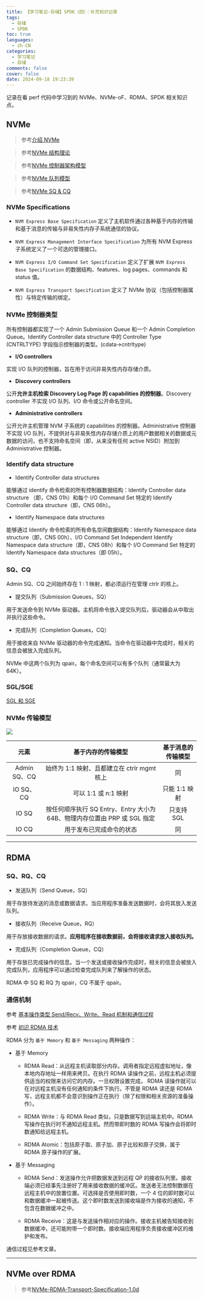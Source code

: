 ```yaml
---
title: 【学习笔记-存储】SPDK（四）：补充知识记录
tags:
  - 存储
  - SPDK
toc: true
languages:
  - zh-CN
categories:
  - 学习笔记
  - 存储
comments: false
cover: false
date: 2024-09-18 19:23:39
---
```


记录在看 perf 代码中学习到的 NVMe、NVMe-oF、RDMA、SPDK 相关知识点。

<!-- more -->

## NVMe

> 参考[介绍 NVMe](https://blog.csdn.net/BGONE/article/details/123467570)  

> 参考[NVMe 结构理论](https://blog.csdn.net/BGONE/article/details/125322755)

> 参考[NVMe 控制器架构模型](https://blog.csdn.net/BGONE/article/details/125341437)

> 参考[NVMe 队列模型](https://blog.csdn.net/BGONE/article/details/125355414)

> 参考[NVMe SQ & CQ](https://datongfirmware.blogspot.com/2021/11/nvm-express-nvme-overview.html)

### NVMe Specifications

* `NVM Express Base Specification` 定义了主机软件通过各种基于内存的传输和基于消息的传输与非易失性内存子系统通信的协议。

* `NVM Express Management Interface Specification` 为所有 NVM Express 子系统定义了一个可选的管理接口。

* `NVM Express I/O Command Set Specification` 定义了扩展 `NVM Express Base Specification` 的数据结构、features、log pages、commands 和 status 值。

* `NVM Express Transport Specification` 定义了 NVMe 协议（包括控制器属性）与特定传输的绑定。

### NVMe 控制器类型

所有控制器都实现了一个 Admin Submission Queue 和一个 Admin Completion Queue。Identify Controller data structure 中的 Controller Type (CNTRLTYPE) 字段指示控制器的类型。(cdata->cntrltype)

* **I/O controllers**

实现 I/O 队列的控制器，旨在用于访问非易失性内存存储介质。

* **Discovery controllers**

公开**允许主机检索 Discovery Log Page 的 capabilities 的控制器**。Discovery controller 不实现 I/O 队列、I/O 命令或公开命名空间。

* **Administrative controllers**

公开允许主机管理 NVM 子系统的 capabilities 的控制器。Administrative 控制器不实现 I/O 队列，不提供对与非易失性内存存储介质上的用户数据相关的数据或元数据的访问，也不支持命名空间（即，从来没有任何 active NSID）附加到 Administrative 控制器。

### Identify data structure

* Identify Controller data structures

能够通过 identify 命令检索的所有控制器数据结构：Identify Controller data structure （即，CNS 01h）和每个 I/O Command Set 特定的 Identify Controller data structure（即，CNS 06h）。

* Identify Namespace data structures

能够通过 Identify 命令检索的所有命名空间数据结构：Identify Namespace data structure（即，CNS 00h）、I/O Command Set Independent Identify Namespace data structure（即，CNS 08h）和每个 I/O Command Set 特定的 Identify Namespace data structures（即 05h）。

### SQ、CQ

Admin SQ、CQ 之间始终存在 1 : 1 映射，都必须运行在管理 ctrlr 的核上。

* 提交队列（Submission Queues，SQ）

用于发送命令到 NVMe 驱动器。主机将命令放入提交队列后，驱动器会从中取出并执行这些命令。

* 完成队列（Completion Queues，CQ）

用于接收来自 NVMe 驱动器的命令完成通知。当命令在驱动器中完成时，相关的信息会被放入完成队列。

NVMe 中这两个队列为 qpair。每个命名空间可以有多个队列（通常最大为 64K）。

### SGL/SGE

[SGL 和 SGE](https://zhuanlan.zhihu.com/p/55142568)

### NVMe 传输模型

![](https://cdn.jsdelivr.net/gh/CS0522/CSBlog/source/_posts/n-spdk-04/nvme-transport-models.png)


| 元素 | 基于内存的传输模型 | 基于消息的传输模型 |
| :--: | :--: | :--: |
| Admin SQ、CQ | 始终为 1:1 映射、且都建立在 ctrlr mgmt 核上 | 同 |
| IO SQ、CQ | 可以 1:1 或 n:1 映射 | 只能 1:1 映射 |
| IO SQ | 按任何顺序执行 SQ Entry、Entry 大小为 64B、物理内存位置由 PRP 或 SGL 指定 | 只支持 SGL |
| IO CQ | 用于发布已完成命令的状态 | 同 |

---

## RDMA

### SQ、RQ、CQ

* 发送队列（Send Queue，SQ）

用于存放待发送的消息或数据请求。当应用程序准备发送数据时，会将其放入发送队列。

* 接收队列（Receive Queue，RQ）

用于存放接收数据的请求。**应用程序在接收数据前，会将接收请求放入接收队列。**

* 完成队列（Completion Queue，CQ）

用于存放已完成操作的信息。当一个发送或接收操作完成时，相关的信息会被放入完成队列，应用程序可以通过检查完成队列来了解操作的状态。

RDMA 中 SQ 和 RQ 为 qpair，CQ 不属于 qpair。

### 通信机制

参考 [基本操作类型 Send/Recv、Write、Read 机制和通信过程](https://blog.csdn.net/lianghuaju/article/details/140240461)

参考 [初识 RDMA 技术](https://zhuanlan.zhihu.com/p/649468433)

RDMA 分为 `基于 Memory` 和 `基于 Messaging` 两种操作：

* 基于 Memory

    * RDMA Read：从远程主机读取部分内存。调用者指定远程虚拟地址，像本地内存地址一样用来拷贝。在执行 RDMA 读操作之前，远程主机必须提供适当的权限来访问它的内存。一旦权限设置完成， RDMA 读操作就可以在对远程主机没有任何通知的条件下执行。不管是 RDMA 读还是 RDMA 写，远程主机都不会意识到操作正在执行（除了权限和相关资源的准备操作）。

    * RDMA Write：与 RDMA Read 类似，只是数据写到远端主机中。RDMA 写操作在执行时不通知远程主机。然而带即时数的 RDMA 写操作会将即时数通知给远程主机。

    * RDMA Atomic：包括原子取、原子加、原子比较和原子交换，属于 RDMA 原子操作的扩展。

* 基于 Messaging

    * RDMA Send：发送操作允许把数据发送到远程 QP 的接收队列里。接收端必须已经事先注册好了用来接收数据的缓冲区。发送者无法控制数据在远程主机中的放置位置。可选择是否使用即时数，一个 4 位的即时数可以和数据缓冲一起被传送。这个即时数发送到接收端是作为接收的通知，不包含在数据缓冲之中。
    
    * RDMA Receive：这是与发送操作相对应的操作。接收主机被告知接收到数据缓冲，还可能附带一个即时数。接收端应用程序负责接收缓冲区的维护和发布。

通信过程见参考文章。

---

## NVMe over RDMA

> 参考[NVMe-RDMA-Transport-Specification-1.0d](https://nvmexpress.org/wp-content/uploads/NVM-Express-RDMA-Transport-Specification-1.0d-2024.07.01-Ratified.pdf)

